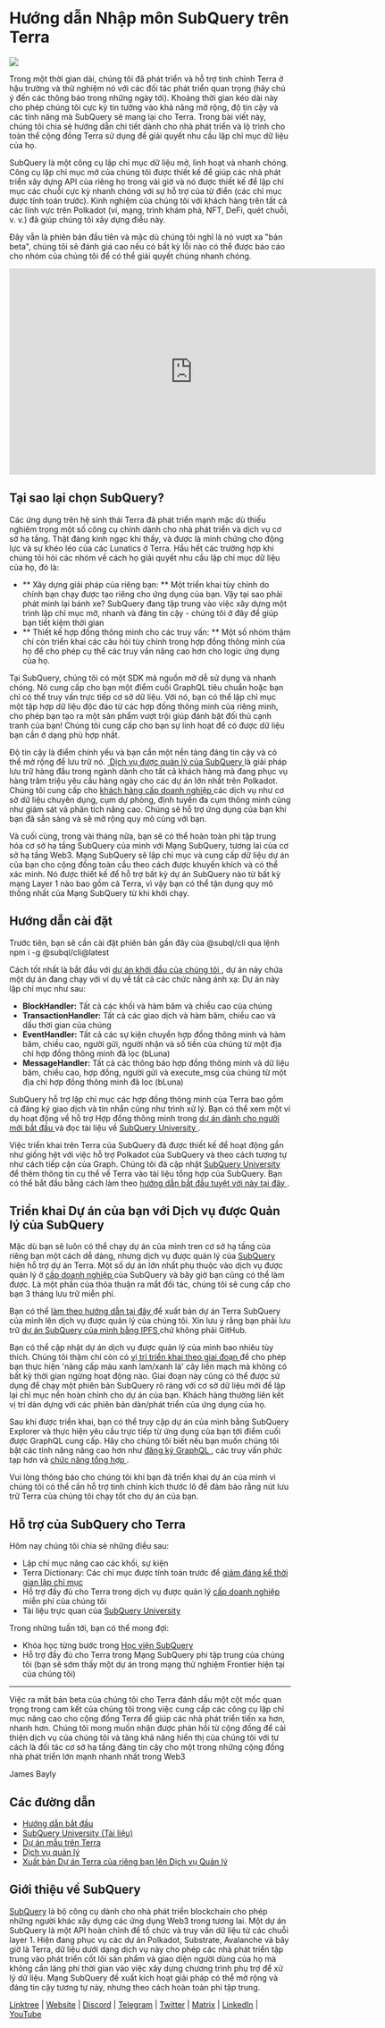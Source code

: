 # Hướng dẫn Nhập môn SubQuery trên Terra

![](https://miro.medium.com/max/1400/1*DiTE9KuzH0xHLojzGWxOuw.png)

Trong một thời gian dài, chúng tôi đã phát triển và hỗ trợ tinh chỉnh Terra ở hậu trường và thử nghiệm nó với các đối tác phát triển quan trọng (hãy chú ý đến các thông báo trong những ngày tới). Khoảng thời gian kéo dài này cho phép chúng tôi cực kỳ tin tưởng vào khả năng mở rộng, độ tin cậy và các tính năng mà SubQuery sẽ mang lại cho Terra. Trong bài viết này, chúng tôi chia sẻ hướng dẫn chi tiết dành cho nhà phát triển và lộ trình cho toàn thể cộng đồng Terra sử dụng để giải quyết nhu cầu lập chỉ mục dữ liệu của họ.

SubQuery là một công cụ lập chỉ mục dữ liệu mở, linh hoạt và nhanh chóng. Công cụ lập chỉ mục mở của chúng tôi được thiết kế để giúp các nhà phát triển xây dựng API của riêng họ trong vài giờ và nó được thiết kế để lập chỉ mục các chuỗi cực kỳ nhanh chóng với sự hỗ trợ của từ điển (các chỉ mục được tính toán trước). Kinh nghiệm của chúng tôi với khách hàng trên tất cả các lĩnh vực trên Polkadot (ví, mạng, trình khám phá, NFT, DeFi, quét chuỗi, v. v.) đã giúp chúng tôi xây dựng điều này.

Đây vẫn là phiên bản đầu tiên và mặc dù chúng tôi nghĩ là nó vượt xa "bản beta", chúng tôi sẽ đánh giá cao nếu có bất kỳ lỗi nào có thể được báo cáo cho nhóm của chúng tôi để có thể giải quyết chúng nhanh chóng.

<iframe width="656" height="369" src="https://www.youtube.com/embed/dS7h3isQCeA" title="Trình phát video YouTube" frameborder="0" allow="accelerometer; autoplay; clipboard-write; encrypted-media; gyroscope; picture-in-picture" allowfullscreen></iframe>

## Tại sao lại chọn SubQuery?

Các ứng dụng trên hệ sinh thái Terra đã phát triển mạnh mặc dù thiếu nghiêm trọng một số công cụ chính dành cho nhà phát triển và dịch vụ cơ sở hạ tầng. Thật đáng kinh ngạc khi thấy, và được là minh chứng cho động lực và sự khéo léo của các Lunatics ở Terra. Hầu hết các trường hợp khi chúng tôi hỏi các nhóm về cách họ giải quyết nhu cầu lập chỉ mục dữ liệu của họ, đó là:

- ** Xây dựng giải pháp của riêng bạn: ** Một triển khai tùy chỉnh do chính bạn chạy được tạo riêng cho ứng dụng của bạn. Vậy tại sao phải phát minh lại bánh xe? SubQuery đang tập trung vào việc xây dựng một trình lập chỉ mục mở, nhanh và đáng tin cậy - chúng tôi ở đây để giúp bạn tiết kiệm thời gian
- ** Thiết kế hợp đồng thông minh cho các truy vấn: ** Một số nhóm thậm chí còn triển khai các câu hỏi tùy chỉnh trong hợp đồng thông minh của họ để cho phép cụ thể các truy vấn nâng cao hơn cho logic ứng dụng của họ.

Tại SubQuery, chúng tôi có một SDK mã nguồn mở dễ sử dụng và nhanh chóng. Nó cung cấp cho bạn một điểm cuối GraphQL tiêu chuẩn hoặc bạn chỉ có thể truy vấn trực tiếp cơ sở dữ liệu. Với nó, bạn có thể lập chỉ mục một tập hợp dữ liệu độc đáo từ các hợp đồng thông minh của riêng mình, cho phép bạn tạo ra một sản phẩm vượt trội giúp đánh bật đối thủ cạnh tranh của bạn! Chúng tôi cung cấp cho bạn sự linh hoạt để có được dữ liệu bạn cần ở dạng phù hợp nhất.

Độ tin cậy là điểm chính yếu và bạn cần một nền tảng đáng tin cậy và có thể mở rộng để lưu trữ nó. [ Dịch vụ được quản lý của SubQuery ](https://subquery.network/managedservices) là giải pháp lưu trữ hàng đầu trong ngành dành cho tất cả khách hàng mà đang phục vụ hàng trăm triệu yêu cầu hàng ngày cho các dự án lớn nhất trên Polkadot. Chúng tôi cung cấp cho [ khách hàng cấp doanh nghiệp ](./20211228-enterprise-hosted.md) các dịch vụ như cơ sở dữ liệu chuyên dụng, cụm dự phòng, định tuyến đa cụm thông minh cũng như giám sát và phân tích nâng cao. Chúng sẽ hỗ trợ ứng dụng của bạn khi bạn đã sẵn sàng và sẽ mở rộng quy mô cùng với bạn.

Và cuối cùng, trong vài tháng nữa, bạn sẽ có thể hoàn toàn phi tập trung hóa cơ sở hạ tầng SubQuery của mình với Mạng SubQuery, tương lai của cơ sở hạ tầng Web3. Mạng SubQuery sẽ lập chỉ mục và cung cấp dữ liệu dự án của bạn cho cộng đồng toàn cầu theo cách được khuyến khích và có thể xác minh. Nó được thiết kế để hỗ trợ bất kỳ dự án SubQuery nào từ bất kỳ mạng Layer 1 nào bao gồm cả Terra, vì vậy bạn có thể tận dụng quy mô thống nhất của Mạng SubQuery từ khi khởi chạy.

## Hướng dẫn cài đặt

Trước tiên, bạn sẽ cần cài đặt phiên bản gần đây của @subql/cli qua lệnh npm i -g @subql/cli@latest

Cách tốt nhất là bắt đầu với [ dự án khởi đầu của chúng tôi ](https://github.com/subquery/terra-subql-starter), dự án này chứa một dự án đang chạy với ví dụ về tất cả các chức năng ánh xạ: Dự án này lập chỉ mục như sau:

- **BlockHandler:** Tất cả các khối và hàm băm và chiều cao của chúng
- **TransactionHandler:** Tất cả các giao dịch và hàm băm, chiều cao và dấu thời gian của chúng
- **EventHandler:** Tất cả các sự kiện chuyển hợp đồng thông minh và hàm băm, chiều cao, người gửi, người nhận và số tiền của chúng từ một địa chỉ hợp đồng thông minh đã lọc (bLuna)
- **MessageHandler:** Tất cả các thông báo hợp đồng thông minh và dữ liệu băm, chiều cao, hợp đồng, người gửi và execute_msg của chúng từ một địa chỉ hợp đồng thông minh đã lọc (bLuna)

SubQuery hỗ trợ lập chỉ mục các hợp đồng thông minh của Terra bao gồm cả đăng ký giao dịch và tin nhắn cũng như trình xử lý. Bạn có thể xem một ví dụ hoạt động về hỗ trợ Hợp đồng thông minh trong [ dự án dành cho người mới bắt đầu ](https://github.com/subquery/terra-subql-starter) và đọc tài liệu về [ SubQuery University ](http://localhost:8080/build/manifest.html#mapping-handlers-and-filters).

Việc triển khai trên Terra của SubQuery đã được thiết kế để hoạt động gần như giống hệt với việc hỗ trợ Polkadot của SubQuery và theo cách tương tự như cách tiếp cận của Graph. Chúng tôi đã cập nhật [ SubQuery University ](https://university.subquery.network/) để thêm thông tin cụ thể về Terra vào tài liệu tổng hợp của SubQuery. Bạn có thể bắt đầu bằng cách làm theo [ hướng dẫn bắt đầu tuyệt vời này tại đây ](http://university.subquery.network/quickstart/quickstart-terra.html).

## Triển khai Dự án của bạn với Dịch vụ được Quản lý của SubQuery

Mặc dù bạn sẽ luôn có thể chạy dự án của mình tren cơ sở hạ tầng của riêng bạn một cách dễ dàng, nhưng dịch vụ được quản lý của [ SubQuery ](https://subquery.network/managedservices) hiện hỗ trợ dự án Terra. Một số dự án lớn nhất phụ thuộc vào dịch vụ được quản lý ở [ cấp doanh nghiệp ](./20211228-enterprise-hosted.md) của SubQuery và bây giờ bạn cũng có thể làm được. Là một phần của thỏa thuận ra mắt đối tác, chúng tôi sẽ cung cấp cho bạn 3 tháng lưu trữ miễn phí.

Bạn có thể [ làm theo hướng dẫn tại đây ](https://university.subquery.network/run_publish/publish.html) để xuất bản dự án Terra SubQuery của mình lên dịch vụ được quản lý của chúng tôi. Xin lưu ý rằng bạn phải lưu trữ [ dự án SubQuery của mình bằng IPFS ](https://university.subquery.network/run_publish/publish.html) chứ không phải GitHub.

Bạn có thể cập nhật dự án dịch vụ được quản lý của mình bao nhiêu tùy thích. Chúng tôi thậm chí còn có [ vị trí triển khai theo giai đoạn ](./20210604-Deployment-Slots-are-here-for-SubQuery-Projects.md) để cho phép bạn thực hiện 'nâng cấp màu xanh lam/xanh lá' cây liền mạch mà không có bất kỳ thời gian ngừng hoạt động nào. Giai đoạn này cũng có thể được sử dụng để chạy một phiên bản SubQuery rõ ràng với cơ sở dữ liệu mới để lập lại chỉ mục nền hoàn chỉnh cho dự án của bạn. Khách hàng thường liên kết vị trí dàn dựng với các phiên bản dàn/phát triển của ứng dụng của họ.

Sau khi được triển khai, bạn có thể truy cập dự án của mình bằng SubQuery Explorer và thực hiện yêu cầu trực tiếp từ ứng dụng của bạn tới điểm cuối được GraphQL cung cấp. Hãy cho chúng tôi biết nếu bạn muốn chúng tôi bật các tính năng nâng cao hơn như [ đăng ký GraphQL ](https://university.subquery.network/run_publish/subscription.html), các truy vấn phức tạp hơn và [ chức năng tổng hợp ](https://university.subquery.network/run_publish/aggregate.html).

Vui lòng thông báo cho chúng tôi khi bạn đã triển khai dự án của mình vì chúng tôi có thể cần hỗ trợ tinh chỉnh kích thước lô để đảm bảo rằng nút lưu trữ Terra của chúng tôi chạy tốt cho dự án của bạn.

## Hỗ trợ của SubQuery cho Terra

Hôm nay chúng tôi chia sẻ những điều sau:

-   Lập chỉ mục nâng cao các khối, sự kiện
-   Terra Dictionary: Các chỉ mục được tính toán trước để [ giảm đáng kể thời gian lập chỉ mục ](./20210630-SubQuery-Just-Got-a-lot-Faster-with-the-Dictionary.md)
-   Hỗ trợ đầy đủ cho Terra trong dịch vụ được quản lý [ cấp doanh nghiệp ](./20211228-enterprise-hosted.md) miễn phí của chúng tôi
-   Tài liệu trực quan của [ SubQuery University ](https://university.subquery.network/)

Trong những tuần tới, bạn có thể mong đợi:

-   Khóa học từng bước trong [Học viện SubQuery](https://blog.subquery.network/blogs/20211018-subquery-launches-the-subquery-academy.html)
-   Hỗ trợ đầy đủ cho Terra trong Mạng SubQuery phi tập trung của chúng tôi (bạn sẽ sớm thấy một dự án trong mạng thử nghiệm Frontier hiện tại của chúng tôi)

---

Việc ra mắt bản beta của chúng tôi cho Terra đánh dấu một cột mốc quan trọng trong cam kết của chúng tôi trong việc cung cấp các công cụ lập chỉ mục nâng cao cho cộng đồng Terra để giúp các nhà phát triển tiến xa hơn, nhanh hơn. Chúng tôi mong muốn nhận được phản hồi từ cộng đồng để cải thiện dịch vụ của chúng tôi và tăng khả năng hiển thị của chúng tôi với tư cách là đối tác cơ sở hạ tầng đáng tin cậy cho một trong những cộng đồng nhà phát triển lớn mạnh nhanh nhất trong Web3

James Bayly

## Các đường dẫn

-   [Hướng dẫn bắt đầu](https://university.subquery.network/quickstart/quickstart-terra.html)
-   [SubQuery University (Tài liệu)](https://university.subquery.network/)
-   [Dự án mẫu trên Terra](https://github.com/subquery/terra-subql-starter)
-   [Dịch vụ quản lý](https://explorer.subquery.network/)
-   [Xuất bản Dự án Terra của riêng bạn lên Dịch vụ Quản lý](https://project.subquery.network/)

## Giới thiệu về SubQuery

[SubQuery](https://subquery.network/) là bộ công cụ dành cho nhà phát triển blockchain cho phép những người khác xây dựng các ứng dụng Web3 trong tương lai. Một dự án SubQuery là một API hoàn chỉnh để tổ chức và truy vấn dữ liệu từ các chuỗi layer 1. Hiện đang phục vụ các dự án Polkadot, Substrate, Avalanche và bây giờ là Terra, dữ liệu dưới dạng dịch vụ này cho phép các nhà phát triển tập trung vào phát triển cốt lõi sản phẩm và giao diện người dùng của họ mà không cần lãng phí thời gian vào việc xây dựng chương trình phụ trợ để xử lý dữ liệu. Mạng SubQuery đề xuất kích hoạt giải pháp có thể mở rộng và đáng tin cậy tương tự này, nhưng theo cách hoàn toàn phi tập trung.

​​[Linktree](https://linktr.ee/subquerynetwork) | [Website](https://subquery.network/) | [Discord](https://discord.com/invite/78zg8aBSMG) | [Telegram](https://t.me/subquerynetwork) | [Twitter](https://twitter.com/subquerynetwork) | [Matrix](https://matrix.to/#/#subquery:matrix.org) | [LinkedIn](https://www.linkedin.com/company/subquery) | [YouTube](https://www.youtube.com/channel/UCi1a6NUUjegcLHDFLr7CqLw)
